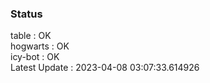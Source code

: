 ### Status


table : OK  
hogwarts : OK  
icy-bot : OK  
Latest Update : 2023-04-08 03:07:33.614926
